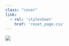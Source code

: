 ```yaml
---
class: "cover"
link:
  - rel: 'stylesheet'
    href: 'reset_page.css'
---
```


<img src="images/cover1.png" class="cover">

